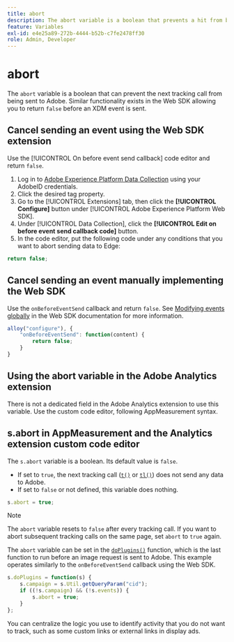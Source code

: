 ```yaml
---
title: abort
description: The abort variable is a boolean that prevents a hit from being sent to Adobe data collection servers.
feature: Variables
exl-id: e4e25a89-272b-4444-b52b-c7fe2478ff30
role: Admin, Developer
---
```

# abort

The `abort` variable is a boolean that can prevent the next tracking call from being sent to Adobe. Similar functionality exists in the Web SDK allowing you to return `false` before an XDM event is sent.

## Cancel sending an event using the Web SDK extension

Use the [!UICONTROL On before event send callback] code editor and return `false`.

1. Log in to [Adobe Experience Platform Data Collection](https://experience.adobe.com/data-collection) using your AdobeID credentials.
1. Click the desired tag property.
1. Go to the [!UICONTROL Extensions] tab, then click the **[!UICONTROL Configure]** button under [!UICONTROL Adobe Experience Platform Web SDK].
1. Under [!UICONTROL Data Collection], click the **[!UICONTROL Edit on before event send callback code]** button.
1. In the code editor, put the following code under any conditions that you want to abort sending data to Edge:

```js
return false;
```

## Cancel sending an event manually implementing the Web SDK

Use the `onBeforeEventSend` callback and return `false`. See [Modifying events globally](https://experienceleague.adobe.com/docs/experience-platform/edge/fundamentals/tracking-events.html#modifying-events-globally) in the Web SDK documentation for more information.

```js
alloy("configure"), {
    "onBeforeEventSend": function(content) {
        return false;
    }
}
```

## Using the abort variable in the Adobe Analytics extension

There is not a dedicated field in the Adobe Analytics extension to use this variable. Use the custom code editor, following AppMeasurement syntax.

## s.abort in AppMeasurement and the Analytics extension custom code editor

The `s.abort` variable is a boolean. Its default value is `false`.

* If set to `true`, the next tracking call ([`t()`](../functions/t-method.md) or [`tl()`](../functions/tl-method.md)) does not send any data to Adobe.
* If set to `false` or not defined, this variable does nothing.

```js
s.abort = true;
```

>[!NOTE]
>
>The `abort` variable resets to `false` after every tracking call. If you want to abort subsequent tracking calls on the same page, set `abort` to `true` again.

The `abort` variable can be set in the [`doPlugins()`](../functions/doplugins.md) function, which is the last function to run before an image request is sent to Adobe. This example operates similarly to the `onBeforeEventSend` callback using the Web SDK.

```js
s.doPlugins = function(s) {
    s.campaign = s.Util.getQueryParam("cid");
    if ((!s.campaign) && (!s.events)) {
        s.abort = true;
    }
};
```

You can centralize the logic you use to identify activity that you do not want to track, such as some custom links or external links in display ads.
